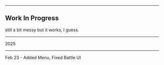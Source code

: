 ------------------
Work In Progress
------------------

still a bit messy but it works, I guess.

____________
2025
_____________
Feb 23 - Added Menu, Fixed Battle UI
